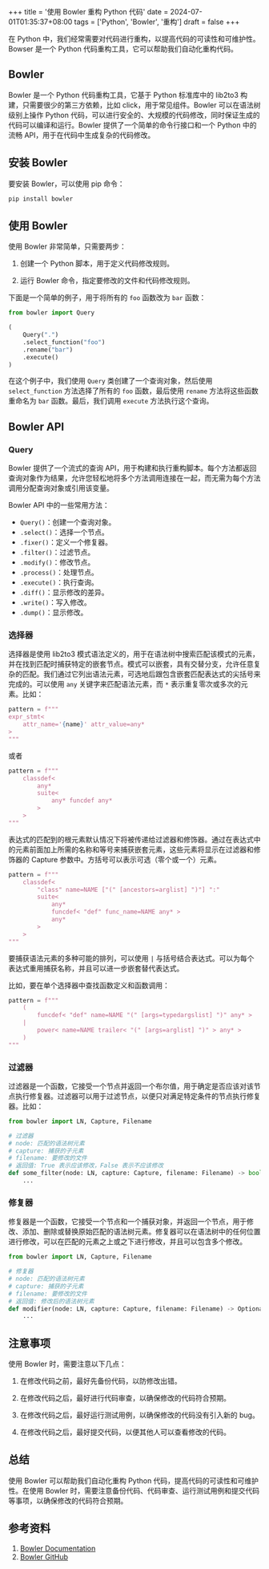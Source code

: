 +++
title = '使用 Bowler 重构 Python 代码'
date = 2024-07-01T01:35:37+08:00
tags = ['Python', 'Bowler', '重构']
draft = false
+++

在 Python 中，我们经常需要对代码进行重构，以提高代码的可读性和可维护性。Bowser 是一个 Python 代码重构工具，它可以帮助我们自动化重构代码。

## Bowler

Bowler 是一个 Python 代码重构工具，它基于 Python 标准库中的 lib2to3 构建，只需要很少的第三方依赖，比如 click，用于常见组件。Bowler 可以在语法树级别上操作 Python 代码，可以进行安全的、大规模的代码修改，同时保证生成的代码可以编译和运行。Bowler 提供了一个简单的命令行接口和一个 Python 中的流畅 API，用于在代码中生成复杂的代码修改。

## 安装 Bowler

要安装 Bowler，可以使用 pip 命令：

```bash
pip install bowler
```

## 使用 Bowler

使用 Bowler 非常简单，只需要两步：

1. 创建一个 Python 脚本，用于定义代码修改规则。

2. 运行 Bowler 命令，指定要修改的文件和代码修改规则。

下面是一个简单的例子，用于将所有的 `foo` 函数改为 `bar` 函数：

```python
from bowler import Query

(
    Query(".")
    .select_function("foo")
    .rename("bar")
    .execute()
)
```

在这个例子中，我们使用 `Query` 类创建了一个查询对象，然后使用 `select_function` 方法选择了所有的 `foo` 函数，最后使用 `rename` 方法将这些函数重命名为 `bar` 函数。最后，我们调用 `execute` 方法执行这个查询。

## Bowler API

### Query

Bowler 提供了一个流式的查询 API，用于构建和执行重构脚本。每个方法都返回查询对象作为结果，允许您轻松地将多个方法调用连接在一起，而无需为每个方法调用分配查询对象或引用该变量。

Bowler API 中的一些常用方法：

- `Query()`：创建一个查询对象。
- `.select()`：选择一个节点。
- `.fixer()`：定义一个修复器。
- `.filter()`：过滤节点。
- `.modify()`：修改节点。
- `.process()`：处理节点。
- `.execute()`：执行查询。
- `.diff()`：显示修改的差异。
- `.write()`：写入修改。
- `.dump()`：显示修改。

### 选择器

选择器是使用 lib2to3 模式语法定义的，用于在语法树中搜索匹配该模式的元素，并在找到匹配时捕获特定的嵌套节点。模式可以嵌套，具有交替分支，允许任意复杂的匹配。我们通过它列出语法元素，可选地后跟包含嵌套匹配表达式的尖括号来完成的。可以使用 `any` 关键字来匹配语法元素，而 `*` 表示重复零次或多次的元素。比如：

```python
pattern = f"""
expr_stmt<
    attr_name='{name}' attr_value=any*
>
"""
```

或者

```python
pattern = f"""
    classdef<
        any*
        suite<
            any* funcdef any*
        >
    >
"""
```

表达式的匹配到的根元素默认情况下将被传递给过滤器和修饰器。通过在表达式中的元素前面加上所需的名称和等号来捕获嵌套元素，这些元素将显示在过滤器和修饰器的 Capture 参数中。方括号可以表示可选（零个或一个）元素。

```python
pattern = f"""
    classdef<
        "class" name=NAME ["(" [ancestors=arglist] ")"] ":"
        suite<
            any*
            funcdef< "def" func_name=NAME any* >
            any*
        >
    >
"""
```

要捕获语法元素的多种可能的排列，可以使用 `|` 与括号结合表达式。可以为每个表达式重用捕获名称，并且可以进一步嵌套替代表达式。

比如，要在单个选择器中查找函数定义和函数调用：

```python
pattern = f"""
    (
        funcdef< "def" name=NAME "(" [args=typedargslist] ")" any* >
    |
        power< name=NAME trailer< "(" [args=arglist] ")" > any* >
    )
"""
```

### 过滤器

过滤器是一个函数，它接受一个节点并返回一个布尔值，用于确定是否应该对该节点执行修复器。过滤器可以用于过滤节点，以便只对满足特定条件的节点执行修复器。比如：

```python
from bowler import LN, Capture, Filename

# 过滤器
# node: 匹配的语法树元素
# capture: 捕获的子元素
# filename: 要修改的文件
# 返回值: True 表示应该修改，False 表示不应该修改
def some_filter(node: LN, capture: Capture, filename: Filename) -> bool:
    ...
```

### 修复器

修复器是一个函数，它接受一个节点和一个捕获对象，并返回一个节点，用于修改、添加、删除或替换原始匹配的语法树元素。修复器可以在语法树中的任何位置进行修改，可以在匹配的元素之上或之下进行修改，并且可以包含多个修改。

```python
from bowler import LN, Capture, Filename

# 修复器
# node: 匹配的语法树元素
# capture: 捕获的子元素
# filename: 要修改的文件
# 返回值: 修改后的语法树元素
def modifier(node: LN, capture: Capture, filename: Filename) -> Optional[LN]:
    ...
```

## 注意事项

使用 Bowler 时，需要注意以下几点：

1. 在修改代码之前，最好先备份代码，以防修改出错。

2. 在修改代码之后，最好进行代码审查，以确保修改的代码符合预期。

3. 在修改代码之后，最好运行测试用例，以确保修改的代码没有引入新的 bug。

4. 在修改代码之后，最好提交代码，以便其他人可以查看修改的代码。

## 总结

使用 Bowler 可以帮助我们自动化重构 Python 代码，提高代码的可读性和可维护性。在使用 Bowler 时，需要注意备份代码、代码审查、运行测试用例和提交代码等事项，以确保修改的代码符合预期。

## 参考资料

1. [Bowler Documentation](https://pybowler.io/)
1. [Bowler GitHub](https://github.com/facebookincubator/bowler)
